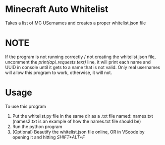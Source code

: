 # Minecraft Auto Whitelist
Takes a list of MC USernames and creates a proper whitelist.json file

# NOTE
If the program is not running correctly / not creating the whitelist.json file, 
uncomment the _print(api_requests.text)_ line, it will print each name and UUID in console
until it gets to a name that is not valid. Only real usernames will allow this program to work, otherwise, it will not.

# Usage
To use this program 
1. Put the whitelist.py file in the same dir as a .txt file named: names.txt (names2.txt is an example of how the names.txt file should be)
2. Run the python program
3. (Optional) Beautify the whitelist.json file online, OR in VScode by opening it and hitting _SHIFT+ALT+F_
